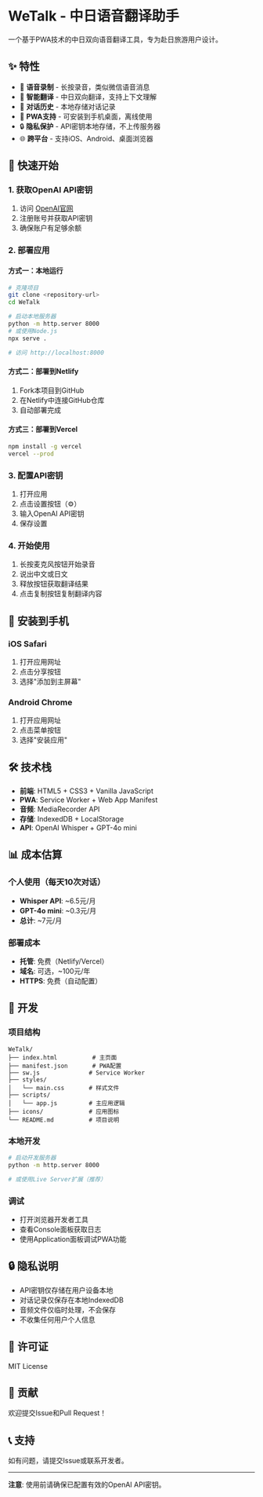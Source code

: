 # WeTalk - 中日语音翻译助手

一个基于PWA技术的中日双向语音翻译工具，专为赴日旅游用户设计。

## ✨ 特性

- 🎤 **语音录制** - 长按录音，类似微信语音消息
- 🔄 **智能翻译** - 中日双向翻译，支持上下文理解
- 💬 **对话历史** - 本地存储对话记录
- 📱 **PWA支持** - 可安装到手机桌面，离线使用
- 🔒 **隐私保护** - API密钥本地存储，不上传服务器
- 🌐 **跨平台** - 支持iOS、Android、桌面浏览器

## 🚀 快速开始

### 1. 获取OpenAI API密钥

1. 访问 [OpenAI官网](https://platform.openai.com/)
2. 注册账号并获取API密钥
3. 确保账户有足够余额

### 2. 部署应用

#### 方式一：本地运行
```bash
# 克隆项目
git clone <repository-url>
cd WeTalk

# 启动本地服务器
python -m http.server 8000
# 或使用Node.js
npx serve .

# 访问 http://localhost:8000
```

#### 方式二：部署到Netlify
1. Fork本项目到GitHub
2. 在Netlify中连接GitHub仓库
3. 自动部署完成

#### 方式三：部署到Vercel
```bash
npm install -g vercel
vercel --prod
```

### 3. 配置API密钥

1. 打开应用
2. 点击设置按钮（⚙️）
3. 输入OpenAI API密钥
4. 保存设置

### 4. 开始使用

1. 长按麦克风按钮开始录音
2. 说出中文或日文
3. 释放按钮获取翻译结果
4. 点击复制按钮复制翻译内容

## 📱 安装到手机

### iOS Safari
1. 打开应用网址
2. 点击分享按钮
3. 选择"添加到主屏幕"

### Android Chrome
1. 打开应用网址
2. 点击菜单按钮
3. 选择"安装应用"

## 🛠 技术栈

- **前端**: HTML5 + CSS3 + Vanilla JavaScript
- **PWA**: Service Worker + Web App Manifest
- **音频**: MediaRecorder API
- **存储**: IndexedDB + LocalStorage
- **API**: OpenAI Whisper + GPT-4o mini

## 📊 成本估算

### 个人使用（每天10次对话）
- **Whisper API**: ~6.5元/月
- **GPT-4o mini**: ~0.3元/月
- **总计**: ~7元/月

### 部署成本
- **托管**: 免费（Netlify/Vercel）
- **域名**: 可选，~100元/年
- **HTTPS**: 免费（自动配置）

## 🔧 开发

### 项目结构
```
WeTalk/
├── index.html          # 主页面
├── manifest.json       # PWA配置
├── sw.js              # Service Worker
├── styles/
│   └── main.css       # 样式文件
├── scripts/
│   └── app.js         # 主应用逻辑
├── icons/             # 应用图标
└── README.md          # 项目说明
```

### 本地开发
```bash
# 启动开发服务器
python -m http.server 8000

# 或使用Live Server扩展（推荐）
```

### 调试
- 打开浏览器开发者工具
- 查看Console面板获取日志
- 使用Application面板调试PWA功能

## 🔒 隐私说明

- API密钥仅存储在用户设备本地
- 对话记录仅保存在本地IndexedDB
- 音频文件仅临时处理，不会保存
- 不收集任何用户个人信息

## 📄 许可证

MIT License

## 🤝 贡献

欢迎提交Issue和Pull Request！

## 📞 支持

如有问题，请提交Issue或联系开发者。

---

**注意**: 使用前请确保已配置有效的OpenAI API密钥。 